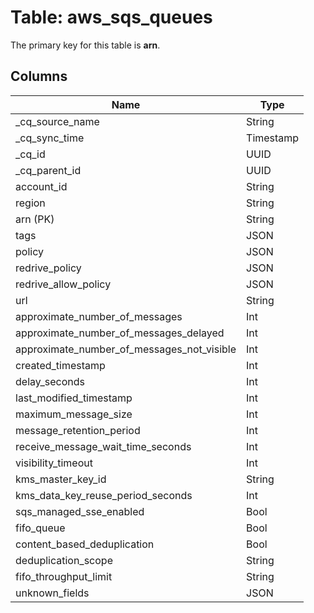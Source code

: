 # Table: aws_sqs_queues



The primary key for this table is **arn**.



## Columns
| Name          | Type          |
| ------------- | ------------- |
|_cq_source_name|String|
|_cq_sync_time|Timestamp|
|_cq_id|UUID|
|_cq_parent_id|UUID|
|account_id|String|
|region|String|
|arn (PK)|String|
|tags|JSON|
|policy|JSON|
|redrive_policy|JSON|
|redrive_allow_policy|JSON|
|url|String|
|approximate_number_of_messages|Int|
|approximate_number_of_messages_delayed|Int|
|approximate_number_of_messages_not_visible|Int|
|created_timestamp|Int|
|delay_seconds|Int|
|last_modified_timestamp|Int|
|maximum_message_size|Int|
|message_retention_period|Int|
|receive_message_wait_time_seconds|Int|
|visibility_timeout|Int|
|kms_master_key_id|String|
|kms_data_key_reuse_period_seconds|Int|
|sqs_managed_sse_enabled|Bool|
|fifo_queue|Bool|
|content_based_deduplication|Bool|
|deduplication_scope|String|
|fifo_throughput_limit|String|
|unknown_fields|JSON|